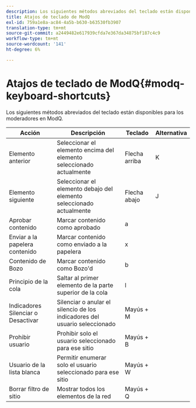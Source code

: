 ```yaml
---
description: Los siguientes métodos abreviados del teclado están disponibles para los moderadores en ModQ.
title: Atajos de teclado de ModQ
exl-id: 759a1e8a-ac84-4a5b-b630-b63530fb3907
translation-type: tm+mt
source-git-commit: a2449482e617939cfda7e367da34875bf187c4c9
workflow-type: tm+mt
source-wordcount: '141'
ht-degree: 6%

---
```


# Atajos de teclado de ModQ{#modq-keyboard-shortcuts}

Los siguientes métodos abreviados del teclado están disponibles para los moderadores en ModQ.

| Acción | Descripción | Teclado | Alternativa |
|---|---|---|---|
| Elemento anterior | Seleccionar el elemento encima del elemento seleccionado actualmente | Flecha arriba | K |
| Elemento siguiente | Seleccionar el elemento debajo del elemento seleccionado actualmente | Flecha abajo | J |
| Aprobar contenido | Marcar contenido como aprobado | a |  |
| Enviar a la papelera contenido | Marcar contenido como enviado a la papelera | x |  |
| Contenido de Bozo | Marcar contenido como Bozo&#39;d | b |  |
| Principio de la cola | Saltar al primer elemento de la parte superior de la cola | l |  |
| Indicadores Silenciar o Desactivar | Silenciar o anular el silencio de los indicadores del usuario seleccionado | Mayús + M |  |
| Prohibir usuario | Prohibir solo el usuario seleccionado para ese sitio | Mayús + B |  |
| Usuario de la lista blanca | Permitir enumerar solo el usuario seleccionado para ese sitio | Mayús + W |  |
| Borrar filtro de sitio | Mostrar todos los elementos de la red | Mayús + Q |  |
